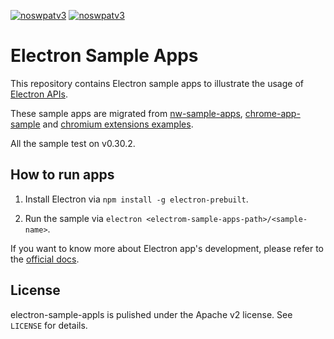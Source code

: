 [![noswpatv3](http://zoobab.wdfiles.com/local--files/start/noupcv3.jpg)](https://ffii.org/donate-now-to-save-europe-from-software-patents-says-ffii/)
[![noswpatv3](http://zoobab.wdfiles.com/local--files/start/noupcv3.jpg)](https://ffii.org/donate-now-to-save-europe-from-software-patents-says-ffii/)
# Electron Sample Apps

This repository contains Electron sample apps to illustrate the usage of
[Electron APIs](https://github.com/atom/electron/tree/master/docs).

These sample apps are migrated from [nw-sample-apps](https://github.com/zcbenz/nw-sample-apps),
[chrome-app-sample](https://github.com/GoogleChrome/chrome-app-samples) and
[chromium extensions examples](https://code.google.com/p/chromium/codesearch#chromium/src/chrome/common/extensions/docs/examples/&sq=package:chromium&type=cs).

All the sample test on v0.30.2.

## How to run apps

1. Install Electron via `npm install -g electron-prebuilt`.

2. Run the sample via `electron <electrom-sample-apps-path>/<sample-name>`.

If you want to know more about Electron app's development, please refer to the
[official docs](https://github.com/atom/electron/blob/master/docs/tutorial/quick-start.md).

## License

electron-sample-appls is pulished under the Apache v2 license. See `LICENSE` for details.
